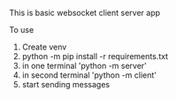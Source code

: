 This is basic websocket client server app

To use
1. Create venv
2. python -m pip install -r requirements.txt
3. in one terminal 'python -m server' 
4. in second terminal 'python -m client'
5. start sending messages